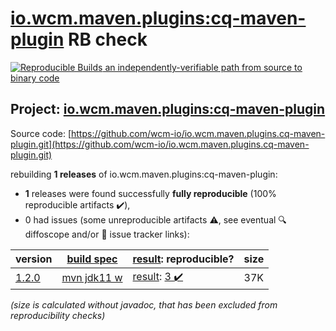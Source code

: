 [io.wcm.maven.plugins:cq-maven-plugin](https://central.sonatype.com/artifact/io.wcm.maven.plugins/cq-maven-plugin/versions) RB check
=======

[![Reproducible Builds](https://reproducible-builds.org/images/logos/rb.svg) an independently-verifiable path from source to binary code](https://reproducible-builds.org/)

## Project: [io.wcm.maven.plugins:cq-maven-plugin](https://central.sonatype.com/artifact/io.wcm.maven.plugins/cq-maven-plugin/versions)

Source code: [https://github.com/wcm-io/io.wcm.maven.plugins.cq-maven-plugin.git](https://github.com/wcm-io/io.wcm.maven.plugins.cq-maven-plugin.git)

rebuilding **1 releases** of io.wcm.maven.plugins:cq-maven-plugin:
- **1** releases were found successfully **fully reproducible** (100% reproducible artifacts :heavy_check_mark:),
- 0 had issues (some unreproducible artifacts :warning:, see eventual :mag: diffoscope and/or :memo: issue tracker links):

| version | [build spec](/BUILDSPEC.md) | [result](https://reproducible-builds.org/docs/jvm/): reproducible? | size |
| -- | --------- | ------ | -- |
| [1.2.0](https://central.sonatype.com/artifact/io.wcm.maven.plugins/cq-maven-plugin/1.2.0/pom) | [mvn jdk11 w](cq-maven-plugin-1.2.0.buildspec) | [result](cq-maven-plugin-1.2.0.buildinfo): [3 :heavy_check_mark: ](cq-maven-plugin-1.2.0.buildcompare) | 37K |

<i>(size is calculated without javadoc, that has been excluded from reproducibility checks)</i>
